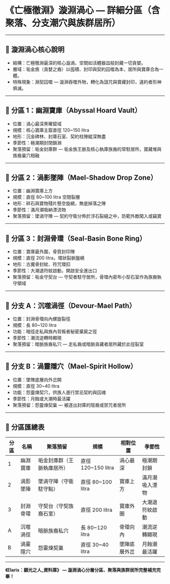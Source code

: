
# 《亡極徹淵》漩淵渦心 — 詳細分區（含聚落、分支潮穴與族群居所）

---

## 📌 漩淵渦心核心說明

- 結構：亡極徹淵最深的核心漩渦，空間如活體器皿般封藏一切貪婪。
- 層域：垢金族（貪婪之裔）以囤積、封印與契約囚噬為本，居所與寶庫合為一體。
- 特殊現象：淵契囚噬 — 漩淵吞噬外物，轉化為詛咒與寶藏封印，違約者形神俱滅。

---

## 🔹 分區 1：幽淵寶庫（Abyssal Hoard Vault）

- 位置：渦心最深黑曜窟域
- 規模：核心寶庫主窟直徑 120~150 litra
- 地形：沉金碑林、封庫石室、契約柱陣縱深無盡
- 季節性：極潮期封閉鎖淵
- 聚落預留：垢金封庫群 — 垢金族王脈及核心執庫族裔的常駐居所，寶藏堆與族裔巢穴相融

---

## 🔹 分區 2：渦影墜陣（Mael-Shadow Drop Zone）

- 位置：幽淵寶庫上方
- 規模：直徑 80~100 litra 空間裂層
- 地形：碎石與寶物殘片懸空旋繞，無底掉落之陣
- 季節性：滿月潮吸納漂流物
- 聚落預留：墜渦守陣 — 契約守衛分佈於浮石裂縫之中，防範外敵闖入或竊寶

---

## 🔹 分區 3：封淵骨環（Seal-Basin Bone Ring）

- 位置：寶庫最外圍，骨質封印陣
- 規模：直徑 200 litra，環狀裂脈盤繞
- 地形：古魔骨封紋、符咒環扣
- 季節性：大潮退符紋啟動，開啟安全進出口
- 聚落預留：垢金守契台 — 守契者駐守居所，骨環內密布小型石室作為族裔執守領域

---

## 🔹 分支 A：沉噬渦徑（Devour-Mael Path）

- 位置：封淵骨環向內螺旋裂徑
- 規模：長 80~120 litra
- 功能：暗徑走私與族內背叛者秘密棄屍之徑
- 季節性：潮流逆轉時顯現
- 聚落預留：暗脈族裔私穴 — 走私裔或暗脈貪藏者居所藏於此徑裂室

---

## 🔹 分支 B：渦靈隱穴（Mael-Spirit Hollow）

- 位置：墜陣底層向外岔開
- 規模：直徑 30~40 litra
- 功能：怨靈煉契穴，供族人進行禁忌契約與囚魂
- 季節性：月蝕或大潮時最活躍
- 聚落預留：怨靈煉契巢 — 被逐出封庫的陰裔或禁咒者居所

---

## 📜 分區匯總表

| 分區 | 名稱 | 聚落預留 | 規模 | 相對位置 | 季節性 |
|------|------|-----------|------|-----------|------|
| 1 | 幽淵寶庫 | 垢金封庫群（王脈執庫居所） | 直徑 120~150 litra | 渦心最深 | 極潮期封鎖 |
| 2 | 渦影墜陣 | 墜渦守陣（守衛駐守點） | 直徑 80~100 litra | 寶庫上方 | 滿月潮吸入漂物 |
| 3 | 封淵骨環 | 守契台（守契族裔石室） | 直徑 200 litra | 寶庫外圈 | 大潮退符紋啟動 |
| A | 沉噬渦徑 | 暗脈族裔私穴 | 長 80~120 litra | 骨環向內 | 潮流逆轉顯現 |
| B | 渦靈隱穴 | 怨靈煉契巢 | 直徑 30~40 litra | 墜陣底層外岔 | 月蝕潮最活躍 |

---

**《Elaris：願光之人_資料庫》 — 漩淵渦心分層分區、聚落與族群居所完整補充完畢！**
